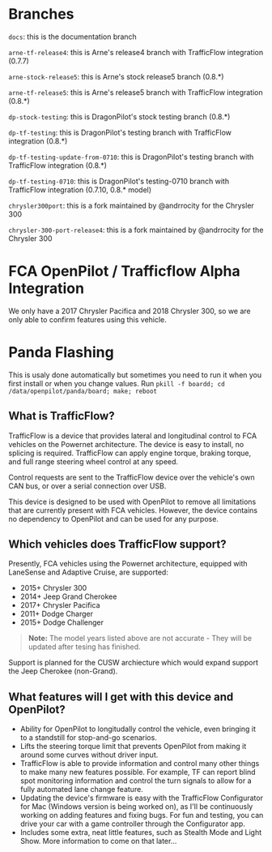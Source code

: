 # Branches
`docs`: this is the documentation branch

`arne-tf-release4`: this is Arne's release4 branch with TrafficFlow integration (0.7.7)

`arne-stock-release5`: this is Arne's stock release5 branch (0.8.*)

`arne-tf-release5`: this is Arne's release5 branch with TrafficFlow integration (0.8.*)

`dp-stock-testing`: this is DragonPilot's stock testing branch (0.8.*)

`dp-tf-testing`: this is DragonPilot's testing branch with TrafficFlow integration (0.8.*)

`dp-tf-testing-update-from-0710`: this is DragonPilot's testing branch with TrafficFlow integration (0.8.*)

`dp-tf-testing-0710`: this is DragonPilot's testing-0710 branch with TrafficFlow integration (0.7.10, 0.8.* model) 

`chrysler300port`: this is a fork maintained by @andrrocity for the Chrysler 300

`chrysler-300-port-release4`: this is a fork maintained by @andrrocity for the Chrysler 300 


# FCA OpenPilot / Trafficflow Alpha Integration
We only have a 2017 Chrysler Pacifica and 2018 Chrysler 300, so we are only able to confirm features using this vehicle.

# Panda Flashing
This is usaly done automatically but sometimes you need to run it when you first install or when you change values. Run `pkill -f boardd; cd /data/openpilot/panda/board; make; reboot`

## What is TrafficFlow?

TrafficFlow is a device that provides lateral and longitudinal control to FCA vehicles on the Powernet architecture.  The device is easy to install, no splicing is required.  TrafficFlow can apply engine torque, braking torque, and full range steering wheel control at any speed.

Control requests are sent to the TrafficFlow device over the vehicle's own CAN bus, or over a serial connection over USB.

This device is designed to be used with OpenPilot to remove all limitations that are currently present with FCA vehicles.  However, the device contains no dependency to OpenPilot and can be used for any purpose. 

## Which vehicles does TrafficFlow support?

Presently, FCA vehicles using the Powernet architecture, equipped with LaneSense and Adaptive Cruise, are supported:

- 2015+ Chrysler 300
- 2014+ Jeep Grand Cherokee
- 2017+ Chrysler Pacifica
- 2011+ Dodge Charger
- 2015+ Dodge Challenger

> **Note:** The model years listed above are not accurate - They will be updated after tesing has finished. 

Support is planned for the CUSW archiecture which would expand support the Jeep Cherokee (non-Grand).

## What features will I get with this device and OpenPilot?

- Ability for OpenPilot to longitudally control the vehicle, even bringing it to a standstill for stop-and-go scenarios.
- Lifts the steering torque limit that prevents OpenPilot from making it around some curves without driver input.
- TrafficFlow is able to provide information and control many other things to make many new features possible.  For example, TF can report blind spot monitoring information and control the turn signals to allow for a fully automated lane change feature.  
- Updating the device's firmware is easy with the TrafficFlow Configurator for Mac (Windows version is being worked on), as I'll be continuously working on adding features and fixing bugs.  For fun and testing, you can drive your car with a game controller through the Configurator app.
- Includes some extra, neat little features, such as Stealth Mode and Light Show. More information to come on that later...
